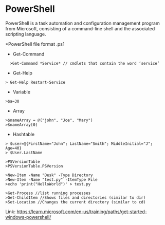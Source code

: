 # PowerShell
PowerShell is a task automation and configuration management program from Microsoft, consisting of a command-line shell and the associated scripting language.

*PowerShell file format .ps1

* Get-Command
```
  >Get-Command *Service* // cmdlets that contain the word ‘service’
```
* Get-Help
```
> Get-Help Restart-Service
```
* Variable
```
>$a=30
```
* Array
```
>$nameArray = @("john", "Joe", "Mary")
>$nameArray[0]
```
* Hashtable
```
> $user=@{FirstName="John"; LastName="Smith"; MiddleInitial="J"; Age=40}
> $User.LastName
```
```shell
>PSVersionTable
>PSVersionTable.PSVersion

>New-Item -Name "Desk" -Type Directory
>New-Item -Name "test.py" -ItemType File
>echo 'print("HelloWorld")' > test.py

>Get-Process //list running processes
>Get-ChildItem //Shows files and directories (similar to dir)
>Set-Location //Changes the current directory (similar to cd)
```
Link: https://learn.microsoft.com/en-us/training/paths/get-started-windows-powershell/
